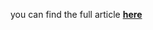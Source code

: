 you can find the full article <b><a href=https://towardsdatascience.com/automate-data-cleaning-with-unsupervised-learning-2046ef59ac17>here</a></b>
